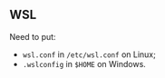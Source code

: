 ## WSL

Need to put:
- ``wsl.conf`` in ``/etc/wsl.conf`` on Linux;
- ``.wslconfig`` in ``$HOME`` on Windows.
